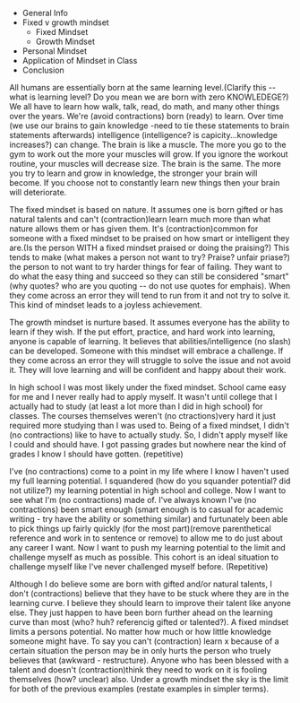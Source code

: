 * General Info
* Fixed v growth mindset
  * Fixed Mindset
  * Growth Mindset
* Personal Mindset
* Application of Mindset in Class
* Conclusion

All humans are essentially born at the same learning level.(Clarify this -- what is learning level? Do you mean we are born with zero KNOWLEDEGE?) We all have to learn how walk, talk, read, do math, and many other things over the years. We're (avoid contractions) born (ready) to learn. Over time (we use our brains to gain knowledge -need to tie these statements to brain statements afterwards) intelligence (intelligence? is capicity...knowledge increases?) can change. The brain is like a muscle. The more you go to the gym to work out the more your muscles will grow. If you ignore the workout routine, your muscles will decrease size. The brain is the same. The more you try to learn and grow in knowledge, the stronger your brain will become. If you choose not to constantly learn new things then your brain will deteriorate.

The fixed mindset is based on nature. It assumes one is born gifted or has natural talents and can't (contraction)learn learn much more than what nature allows them or has given them. It's (contraction)common for someone with a fixed mindset to be praised on how smart or intelligent they are.(Is the person WITH a fixed mindset praised or doing the praising?) This tends to make (what makes a person not want to try? Praise? unfair priase?) the person to not want to try harder things for fear of failing. They want to do what the easy thing and succeed so they can still be considered "smart"(why quotes?  who are you quoting -- do not use quotes for emphais). When they come across an error they will tend to run from it and not try to solve it. This kind of mindset leads to a joyless achievement.

The growth mindset is nurture based. It assumes everyone has the ability to learn if they wish. If the put effort, practice, and hard work into learning, anyone is capable of learning. It believes that abilities/intelligence (no slash)  can be developed. Someone with this mindset will embrace a challenge. If they come across an error they will struggle to solve the issue and not avoid it. They will love learning and will be confident and happy about their work.

In high school I was most likely under the fixed mindset. School came easy for me and I never really had to apply myself. It wasn't until college that I actually had to study (at least a lot more than I did in high school) for classes. The courses themselves weren't (no ctractions)very hard it just required more studying than I was used to. Being of a fixed mindset, I didn't (no contractions) like to have to actually study. So, I didn't apply myself like I could and should have. I got passing grades but nowhere near the kind of grades I know I should have gotten. (repetitive)

I've (no contractions) come to a point in my life where I know I haven't used my full learning potential. I squandered (how do you squander potential?  did not utilize?) my learning potential in high school and college. Now I want to see what I'm (no contractions) made of. I've always known I've (no contractions) been smart enough (smart enough is to casual for academic writing - try have the ability or something similar) and furtunately been able to pick things up fairly quickly (for the most part)(remove parenthetical reference and work in to sentence or remove)  to allow me to do just about any career I want. Now I want to push my learning potential to the limit and challenge myself as much as possible. This cohort is an ideal situation to challenge myself like I've never challenged myself before. (Repetitive) 

Although I do believe some are born with gifted and/or natural talents, I don't (contractions) believe that they have to be stuck where they are in the learning curve. I believe they should learn to improve their talent like anyone else. They just happen to have been born further ahead on the learning curve than most (who? huh? referencig gifted or talented?). A fixed mindset limits a persons potential. No matter how much or how little knowledge someone might have. To say you can't (contraction)  learn x because of a certain situation the person may be in only hurts the person who truely believes that (awkward - restructure). Anyone who has been blessed with a talent and doesn't (contraction)think they need to work on it is fooling themselves (how? unclear) also. Under a growth mindset the sky is the limit for both of the previous examples (restate examples in simpler terms).
